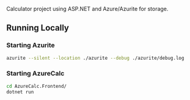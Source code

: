 Calculator project using ASP.NET and Azure/Azurite for storage.

## Running Locally
### Starting Azurite
```bash
azurite --silent --location ./azurite --debug ./azurite/debug.log
```
### Starting AzureCalc
```bash
cd AzureCalc.Frontend/
dotnet run
```
